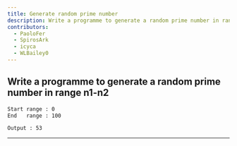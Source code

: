 ```yaml
---
title: Generate random prime number
description: Write a programme to generate a random prime number in range n1-n2
contributors:
  - PaoloFer
  - SpirosArk
  - icyca
  - WLBailey0
---
```


## Write a programme to generate a random prime number in range n1-n2

```txt
Start range : 0
End   range : 100

Output : 53
```

---
